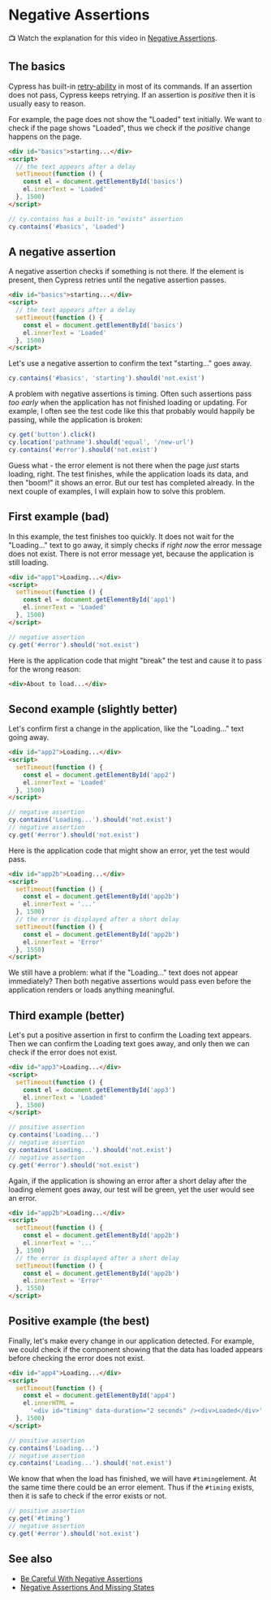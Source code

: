 # Negative Assertions

📺 Watch the explanation for this video in [Negative Assertions](https://youtu.be/KRhpi2whppA).

## The basics

Cypress has built-in [retry-ability](./retry-ability.md) in most of its commands. If an assertion does not pass, Cypress keeps retrying. If an assertion is _positive_ then it is usually easy to reason.

<!-- fiddle The basics -->

For example, the page does not show the "Loaded" text initially. We want to check if the page shows "Loaded", thus we check if the _positive_ change happens on the page.

```html
<div id="basics">starting...</div>
<script>
  // the text appears after a delay
  setTimeout(function () {
    const el = document.getElementById('basics')
    el.innerText = 'Loaded'
  }, 1500)
</script>
```

```js
// cy.contains has a built-in "exists" assertion
cy.contains('#basics', 'Loaded')
```

<!-- fiddle-end -->

## A negative assertion

<!-- fiddle A negative assertion -->

A negative assertion checks if something is not there. If the element is present, then Cypress retries until the negative assertion passes.

```html
<div id="basics">starting...</div>
<script>
  // the text appears after a delay
  setTimeout(function () {
    const el = document.getElementById('basics')
    el.innerText = 'Loaded'
  }, 1500)
</script>
```

Let's use a negative assertion to confirm the text "starting..." goes away.

```js
cy.contains('#basics', 'starting').should('not.exist')
```

<!-- fiddle-end -->

A problem with negative assertions is timing. Often such assertions pass _too early_ when the application has not finished loading or updating. For example, I often see the test code like this that probably would happily be passing, while the application is broken:

```js
cy.get('button').click()
cy.location('pathname').should('equal', '/new-url')
cy.contains('#error').should('not.exist')
```

Guess what - the error element is not there when the page _just_ starts loading, right. The test finishes, while the application loads its data, and then "boom!" it shows an error. But our test has completed already. In the next couple of examples, I will explain how to solve this problem.

## First example (bad)

In this example, the test finishes too quickly. It does not wait for the "Loading..." text to go away, it simply checks if _right now_ the error message does not exist. There is not error message yet, because the application is still loading.

<!-- fiddle First example -->

```html hide
<div id="app1">Loading...</div>
<script>
  setTimeout(function () {
    const el = document.getElementById('app1')
    el.innerText = 'Loaded'
  }, 1500)
</script>
```

```js
// negative assertion
cy.get('#error').should('not.exist')
```

Here is the application code that might "break" the test and cause it to pass for the wrong reason:

```html skip
<div>About to load...</div>
```

<!-- fiddle-end -->

## Second example (slightly better)

Let's confirm first a change in the application, like the "Loading..." text going away.

<!-- fiddle Second example -->

```html hide
<div id="app2">Loading...</div>
<script>
  setTimeout(function () {
    const el = document.getElementById('app2')
    el.innerText = 'Loaded'
  }, 1500)
</script>
```

```js
// negative assertion
cy.contains('Loading...').should('not.exist')
// negative assertion
cy.get('#error').should('not.exist')
```

Here is the application code that might show an error, yet the test would pass.

```html skip
<div id="app2b">Loading...</div>
<script>
  setTimeout(function () {
    const el = document.getElementById('app2b')
    el.innerText = '...'
  }, 1500)
  // the error is displayed after a short delay
  setTimeout(function () {
    const el = document.getElementById('app2b')
    el.innerText = 'Error'
  }, 1550)
</script>
```

<!-- fiddle-end -->

We still have a problem: what if the "Loading..." text does not appear immediately? Then both negative assertions would pass even before the application renders or loads anything meaningful.

## Third example (better)

Let's put a positive assertion in first to confirm the Loading text appears. Then we can confirm the Loading text goes away, and only then we can check if the error does not exist.

<!-- fiddle Third example -->

```html hide
<div id="app3">Loading...</div>
<script>
  setTimeout(function () {
    const el = document.getElementById('app3')
    el.innerText = 'Loaded'
  }, 1500)
</script>
```

```js
// positive assertion
cy.contains('Loading...')
// negative assertion
cy.contains('Loading...').should('not.exist')
// negative assertion
cy.get('#error').should('not.exist')
```

Again, if the application is showing an error after a short delay after the loading element goes away, our test will be green, yet the user would see an error.

```html skip
<div id="app2b">Loading...</div>
<script>
  setTimeout(function () {
    const el = document.getElementById('app2b')
    el.innerText = '...'
  }, 1500)
  // the error is displayed after a short delay
  setTimeout(function () {
    const el = document.getElementById('app2b')
    el.innerText = 'Error'
  }, 1550)
</script>
```

<!-- fiddle-end -->

## Positive example (the best)

Finally, let's make every change in our application detected. For example, we could check if the component showing that the data has loaded appears before checking the error does not exist.

<!-- fiddle Positive example -->

```html hide
<div id="app4">Loading...</div>
<script>
  setTimeout(function () {
    const el = document.getElementById('app4')
    el.innerHTML =
      '<div id="timing" data-duration="2 seconds" /><div>Loaded</div>'
  }, 1500)
</script>
```

```js
// positive assertion
cy.contains('Loading...')
// negative assertion
cy.contains('Loading...').should('not.exist')
```

We know that when the load has finished, we will have `#timing`element. At the same time there could be an error element. Thus if the `#timing` exists, then it is safe to check if the error exists or not.

```js
// positive assertion
cy.get('#timing')
// negative assertion
cy.get('#error').should('not.exist')
```

<!-- fiddle-end -->

## See also

- [Be Careful With Negative Assertions](https://glebbahmutov.com/blog/negative-assertions/)
- [Negative Assertions And Missing States](https://glebbahmutov.com/blog/negative-assertions-and-missing-states/)
